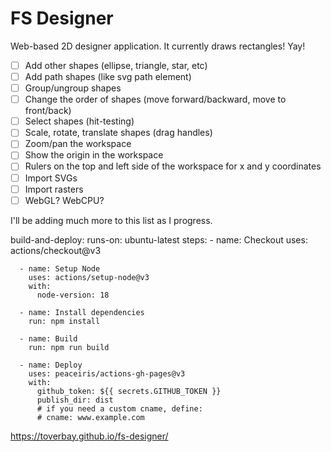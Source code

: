 # FS Designer

Web-based 2D designer application. It currently draws rectangles! Yay!

- [ ] Add other shapes (ellipse, triangle, star, etc)
- [ ] Add path shapes (like svg path element)
- [ ] Group/ungroup shapes
- [ ] Change the order of shapes (move forward/backward, move to front/back)
- [ ] Select shapes (hit-testing)
- [ ] Scale, rotate, translate shapes (drag handles)
- [ ] Zoom/pan the workspace
- [ ] Show the origin in the workspace
- [ ] Rulers on the top and left side of the workspace for x and y coordinates
- [ ] Import SVGs
- [ ] Import rasters
- [ ] WebGL? WebCPU?

I'll be adding much more to this list as I progress.

  build-and-deploy:
    runs-on: ubuntu-latest
    steps:
      - name: Checkout
        uses: actions/checkout@v3
        
      - name: Setup Node
        uses: actions/setup-node@v3
        with:
          node-version: 18

      - name: Install dependencies
        run: npm install

      - name: Build
        run: npm run build

      - name: Deploy
        uses: peaceiris/actions-gh-pages@v3
        with:
          github_token: ${{ secrets.GITHUB_TOKEN }}
          publish_dir: dist
          # if you need a custom cname, define:
          # cname: www.example.com

https://toverbay.github.io/fs-designer/
